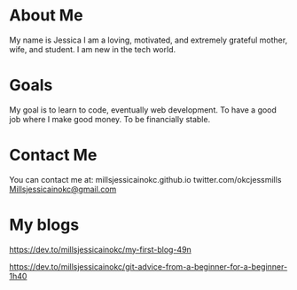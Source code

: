 # About Me

My name is Jessica I am a loving, motivated, and extremely grateful mother, wife, and student. 
I am new in the tech world.

# Goals

My goal is to learn to code, eventually web development. To have a good job where I make good money. 
To be financially stable.

# Contact Me

You can contact me at:
millsjessicainokc.github.io
twitter.com/okcjessmills
Millsjessicainokc@gmail.com

# My blogs

https://dev.to/millsjessicainokc/my-first-blog-49n

https://dev.to/millsjessicainokc/git-advice-from-a-beginner-for-a-beginner-1h40

